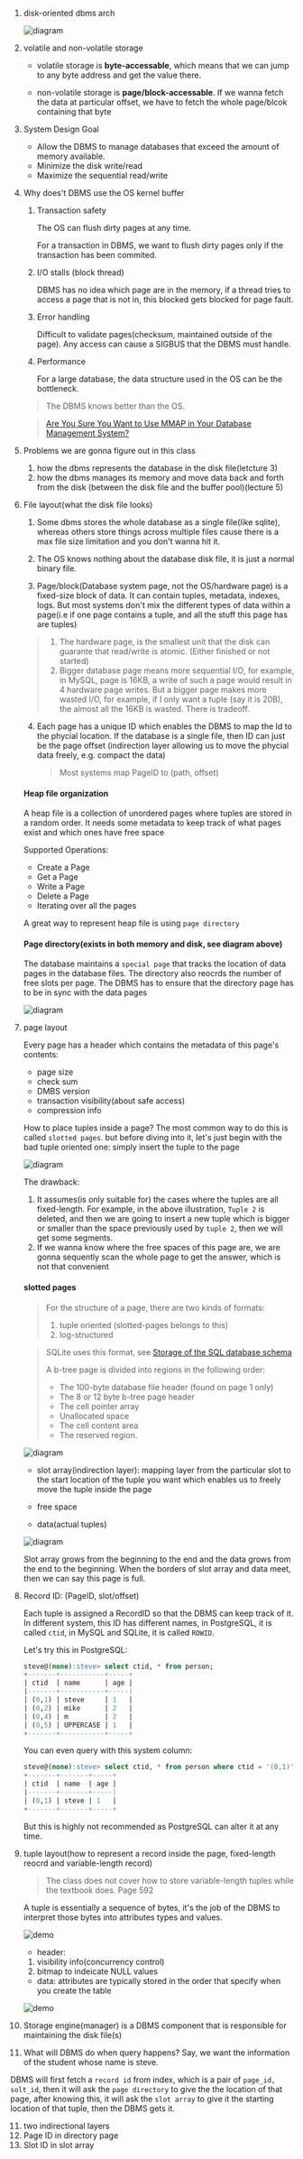 1. disk-oriented dbms arch
   
   ![diagram](https://github.com/SteveLauC/pic/blob/main/Screenshot%20from%202022-07-18%2011-15-31.png)

2. volatile and non-volatile storage

   * volatile storage is **byte-accessable**, which means that we can jump to 
     any byte address and get the value there.

   * non-volatile storage is **page/block-accessable**. If we wanna fetch the 
     data at particular offset, we have to fetch the whole page/blcok containing
     that byte

3. System Design Goal

   * Allow the DBMS to manage databases that exceed the amount of memory available. 
   * Minimize the disk write/read
   * Maximize the sequential read/write

4. Why does't DBMS use the OS kernel buffer
   
   1. Transaction safety

      The OS can flush dirty pages at any time.

      For a transaction in DBMS, we want to flush dirty pages only if the 
      transaction has been commited.

   2. I/O stalls (block thread)

      DBMS has no idea which page are in the memory, if a thread tries to access
      a page that is not in, this blocked gets blocked for page fault.

   3. Error handling

      Difficult to validate pages(checksum, maintained outside of the page). Any 
      access can cause a SIGBUS that the DBMS must handle.

   4. Performance

      For a large database, the data structure used in the OS can be the bottleneck.

   > The DBMS knows better than the OS.

   > [Are You Sure You Want to Use MMAP in Your Database Management System?](https://db.cs.cmu.edu/mmap-cidr2022/)

4. Problems we are gonna figure out in this class
 
   1. how the dbms represents the database in the disk file(letcture 3)
   2. how the dbms manages its memory and move data back and forth from the disk
   (between the disk file and the buffer pool)(lecture 5)

5. File layout(what the disk file looks)
   
   1. Some dbms stores the whole database as a single file(like sqlite), whereas
   others store things across multiple files cause there is a max file size 
   limitation and you don't wanna hit it.

   2. The OS knows nothing about the database disk file, it is just a normal binary
   file.

   3. Page/block(Database system page, not the OS/hardware page) is a fixed-size
   block of data. It can contain tuples, metadata, indexes, logs. But most systems
   don't mix the different types of data within a page(i.e if one page contains a
   tuple, and all the stuff this page has are tuples)

   > 1. The hardware page, is the smallest unit that the disk can guarante that
   >    read/write is atomic. (Either finished or not started)
   > 2. Bigger database page means more sequential I/O, for example, in MySQL, 
   >    page is 16KB, a write of such a page would result in 4 hardware page
   >    writes. But a bigger page makes more wasted I/O, for example, if I only
   >    want a tuple (say it is 20B), the almost all the 16KB is wasted. There
   >    is tradeoff.

   4. Each page has a unique ID which enables the DBMS to map the Id to the phycial
      location. If the database is a single file, then ID can just be the page 
      offset (indirection layer allowing us to move the phycial data freely, e.g.
      compact the data)

      > Most systems map PageID to (path, offset)


	
   #### Heap file organization
   A heap file is a collection of unordered pages where tuples are stored in a 
   random order. It needs some metadata to keep track of what pages exist and 
   which ones have free space

   Supported Operations:
   * Create a Page
   * Get a Page
   * Write a Page
   * Delete a Page
   * Iterating over all the pages

   A great way to represent heap file is using `page directory`

   #### Page directory(exists in both memory and disk, see diagram above)
   The database maintains a `special page` that tracks the location of data pages
   in the database files. The directory also reocrds the number of free slots per
   page. The DBMS has to ensure that the directory page has to be in sync with
   the data pages

   ![diagram](https://github.com/SteveLauC/pic/blob/main/Screenshot%20from%202022-07-18%2013-25-21.png)


6. page layout
    
   Every page has a header which contains the metadata of this page's contents:
   * page size
   * check sum
   * DMBS version
   * transaction visibility(about safe access)
   * compression info

   How to place tuples inside a page? The most common way to do this is called
   `slotted pages`. but before diving into it, let's just begin with the bad 
   tuple oriented one: simply insert the tuple to the page

   ![diagram](https://github.com/SteveLauC/pic/blob/main/Screenshot%20from%202022-07-18%2013-53-16.png)

   The drawback: 
   1. It assumes(is only suitable for) the cases where the tuples are all 
   fixed-length. For example, in the above illustration, `Tuple 2` is deleted, 
   and then we are going to insert a new tuple which is bigger or smaller than 
   the space previously used by `tuple 2`, then we will get some segments.
   2. If we wanna know where the free spaces of this page are, we are gonna 
   sequently scan the whole page to get the answer, which is not that convenient

   #### slotted pages

   > For the structure of a page, there are two kinds of formats:
   > 1. tuple oriented (slotted-pages belongs to this)
   > 2. log-structured

   > SQLite uses this format, see 
   > [Storage of the SQL database schema](https://www.sqlite.org/fileformat.html#storage_of_the_sql_database_schema)
   >
   > A b-tree page is divided into regions in the following order:
   >
   > * The 100-byte database file header (found on page 1 only)
   > * The 8 or 12 byte b-tree page header
   > * The cell pointer array
   > * Unallocated space
   > * The cell content area
   > * The reserved region.

   ![diagram](https://github.com/SteveLauC/pic/blob/main/Screenshot%20from%202022-07-18%2013-46-17.png)

   * slot array(indirection layer): mapping layer from the particular slot to
     the start location of the tuple you want which enables us to freely move 
     the tuple inside the page

   * free space

   * data(actual tuples)

   ![diagram](https://github.com/SteveLauC/pic/blob/main/Screenshot%20from%202022-07-18%2013-47-39.png)

   Slot array grows from the beginning to the end and the data grows from the end
   to the beginning. When the borders of slot array and data meet, then we can
   say this page is full.

7. Record ID: (PageID, slot/offset)

   Each tuple is assigned a RecordID so that the DBMS can keep track of it. In 
   different system, this ID has different names, in PostgreSQL, it is called
   `ctid`, in MySQL and SQLite, it is called `ROWID`.

   Let's try this in PostgreSQL:

   ```SQL
   steve@(none):steve> select ctid, * from person;
   +-------+-----------+-----+
   | ctid  | name      | age |
   |-------+-----------+-----|
   | (0,1) | steve     | 1   |
   | (0,2) | mike      | 2   |
   | (0,4) | m         | 2   |
   | (0,5) | UPPERCASE | 1   |
   +-------+-----------+-----+
   ```

   You can even query with this system column:
   ```SQL
   steve@(none):steve> select ctid, * from person where ctid = '(0,1)';
   +-------+-------+-----+
   | ctid  | name  | age |
   |-------+-------+-----|
   | (0,1) | steve | 1   |
   +-------+-------+-----+
   ```
   But this is highly not recommended as PostgreSQL can alter it at any time.

8. tuple layout(how to represent a record inside the page, fixed-length reocrd 
   and variable-length record)

   > The class does not cover how to store variable-length tuples while the 
   textbook does. Page 592

   A tuple is essentially a sequence of bytes, it's the job of the DBMS to 
   interpret those bytes into attributes types and values.

   ![demo](https://github.com/SteveLauC/pic/blob/main/Screenshot%20from%202022-07-18%2014-48-06.png)

   * header: 
   	1. visibility info(concurrency control)
	2. bitmap to indeicate NULL values

   * data: attributes are typically stored in the order that specify when you 
   create the table
   	
	![demo](https://github.com/SteveLauC/pic/blob/main/Screenshot%20from%202022-07-18%2014-52-55.png)

9. Storage engine(manager) is a DBMS component that is responsible for maintaining
   the disk file(s)

10. What will DBMS do when query happens? Say, we want the information of the student
   whose name is steve.

   DBMS will first fetch a `record id` from index, which is a pair of `page_id, 
   solt_id`, then it will ask the `page directory` to give the the location of 
   that page, after knowing this, it will ask the `slot array` to give it the
   starting location of that tuple, then the DBMS gets it.


11. two indirectional layers
   1. Page ID in directory page
   2. Slot ID in slot array
